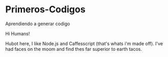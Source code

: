 # Primeros-Codigos
Aprendiendo a generar codigo

Hi Humans!

Hubot here, I like Node.js and Caffesscript (that's whats i'm made off).
I've had faces on the moom and find thes far superior to earth tacos.
